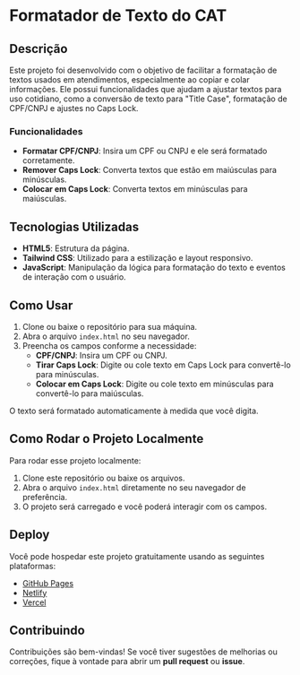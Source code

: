 # Formatador de Texto do CAT

## Descrição

Este projeto foi desenvolvido com o objetivo de facilitar a formatação de textos usados em atendimentos, especialmente ao copiar e colar informações. Ele possui funcionalidades que ajudam a ajustar textos para uso cotidiano, como a conversão de texto para "Title Case", formatação de CPF/CNPJ e ajustes no Caps Lock.

### Funcionalidades

- **Formatar CPF/CNPJ**: Insira um CPF ou CNPJ e ele será formatado corretamente.
- **Remover Caps Lock**: Converta textos que estão em maiúsculas para minúsculas.
- **Colocar em Caps Lock**: Converta textos em minúsculas para maiúsculas.

## Tecnologias Utilizadas

- **HTML5**: Estrutura da página.
- **Tailwind CSS**: Utilizado para a estilização e layout responsivo.
- **JavaScript**: Manipulação da lógica para formatação do texto e eventos de interação com o usuário.

## Como Usar

1. Clone ou baixe o repositório para sua máquina.
2. Abra o arquivo `index.html` no seu navegador.
3. Preencha os campos conforme a necessidade:
    - **CPF/CNPJ**: Insira um CPF ou CNPJ.
    - **Tirar Caps Lock**: Digite ou cole texto em Caps Lock para convertê-lo para minúsculas.
    - **Colocar em Caps Lock**: Digite ou cole texto em minúsculas para convertê-lo para maiúsculas.

O texto será formatado automaticamente à medida que você digita.

## Como Rodar o Projeto Localmente

Para rodar esse projeto localmente:

1. Clone este repositório ou baixe os arquivos.
2. Abra o arquivo `index.html` diretamente no seu navegador de preferência.
3. O projeto será carregado e você poderá interagir com os campos.

## Deploy

Você pode hospedar este projeto gratuitamente usando as seguintes plataformas:

- [GitHub Pages](https://pages.github.com/)
- [Netlify](https://www.netlify.com/)
- [Vercel](https://vercel.com/)

## Contribuindo

Contribuições são bem-vindas! Se você tiver sugestões de melhorias ou correções, fique à vontade para abrir um **pull request** ou **issue**.


